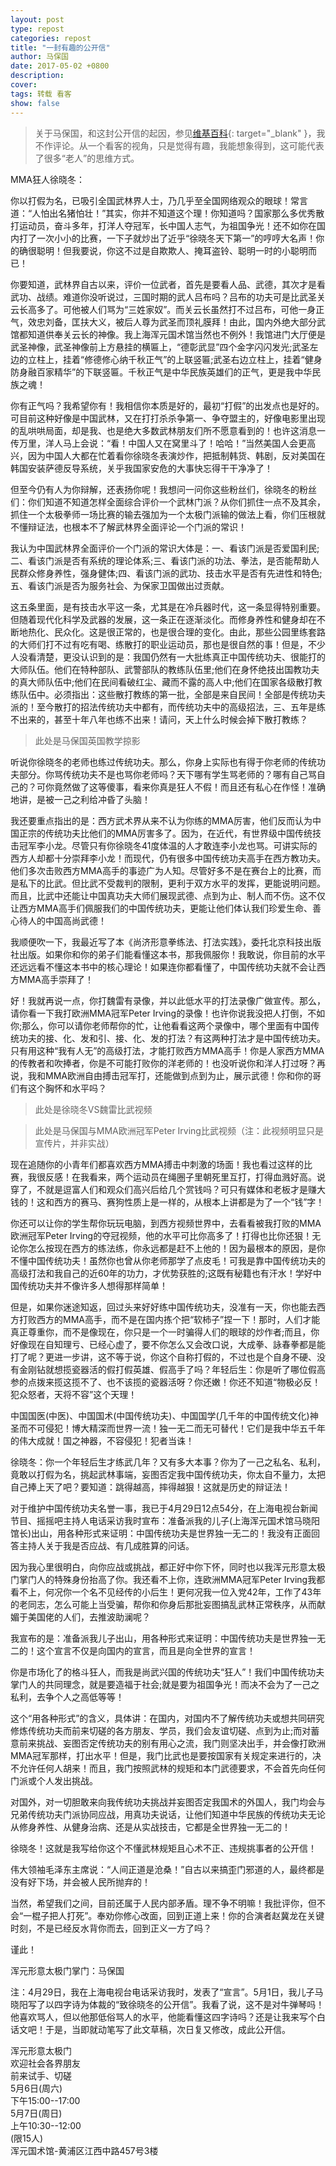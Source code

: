 ```yaml
---
layout: post
type: repost
categories: repost
title: "一封有趣的公开信"
author: 马保国
date: 2017-05-02 +0800
description: 
cover: 
tags: 转载 看客
show: false
---
```


> 关于马保国，和这封公开信的起因，参见[维基百科](https://zh.wikipedia.org/zh-cn/马保国){: target="_blank" }，我不作评论。从一个看客的视角，只是觉得有趣，我能想象得到，这可能代表了很多“老人”的思维方式。

MMA狂人徐晓冬：

你以打假为名，已吸引全国武林界人士，乃几乎至全国网络观众的眼球！常言道：“人怕出名猪怕壮！”其实，你并不知道这个理！你知道吗？国家那么多优秀散打运动员，奋斗多年，打洋人夺冠军，长中国人志气，为祖国争光！还不如你在国内打了一次小小的比赛，一下子就炒出了近乎“徐晓冬天下第一”的哼哼大名声！你的确很聪明！但我要说，你这不过是自欺欺人、掩耳盗铃、聪明一时的小聪明而已！

你要知道，武林界自古以来，评价一位武者，首先是要看人品、武德，其次才是看武功、战绩。难道你没听说过，三国时期的武人吕布吗？吕布的功夫可是比武圣关云长高多了。可他被人们骂为“三姓家奴”。而关云长虽然打不过吕布，可他一身正气，效忠刘备，匡扶大义，被后人尊为武圣而顶礼膜拜！由此，国内外绝大部分武馆都知道供奉关云长的神像。我上海浑元国术馆当然也不例外！我馆进门大厅便是武圣神像，武圣神像前上方悬挂的横匾上，“德彰武显”四个金字闪闪发光;武圣左边的立柱上，挂着“修德修心纳千秋正气”的上联竖匾;武圣右边立柱上，挂着“健身防身融百家精华”的下联竖匾。千秋正气是中华民族英雄们的正气，更是我中华民族之魂！

你有正气吗？我希望你有！我相信你本质是好的，最初“打假”的出发点也是好的。可目前这种好像是中国武林，又在打打杀杀争第一、争夺盟主的，好像电影里出现的乱哄哄局面，却是我、也是绝大多数武林朋友们所不愿意看到的！也许这消息一传万里，洋人马上会说：“看！中国人又在窝里斗了！哈哈！”当然美国人会更高兴，因为中国人大都在忙着看你徐晓冬表演炒作，把抵制韩货、韩剧，反对美国在韩国安装萨德反导系统，关乎我国家安危的大事快忘得干干净净了！

但至今仍有人为你辩解，还表扬你呢！我想问一问你这些粉丝们，徐晓冬的粉丝们：你们知道不知道怎样全面综合评价一个武林门派？从你们抓住一点不及其余，抓住一个太极拳师一场比赛的输去强加为一个太极门派输的做法上看，你们压根就不懂辩证法，也根本不了解武林界全面评论一个门派的常识！

我认为中国武林界全面评价一个门派的常识大体是：一、看该门派是否爱国利民;二、看该门派是否有系统的理论体系;三、看该门派的功法、拳法，是否能帮助人民群众修身养性，强身健体;四、看该门派的武功、技击水平是否有先进性和特色;五、看该门派是否为服务社会、为保家卫国做出过贡献。

这五条里面，是有技击水平这一条，尤其是在冷兵器时代，这一条显得特别重要。但随着现代化科学及武器的发展，这一条正在逐渐淡化。而修身养性和健身却在不断地热化、民众化。这是很正常的，也是很合理的变化。由此，那些公园里练套路的大师们打不过有吃有喝、练散打的职业运动员，那也是很自然的事！但是，不少人没看清楚，更没认识到的是：我国仍然有一大批练真正中国传统功夫、很能打的大师队伍。他们在特种部队、武警部队的教练队伍里;他们在身怀绝技出国教功夫的真大师队伍中;他们在民间看破红尘、藏而不露的高人中;他们在国家各级散打教练队伍中。必须指出：这些散打教练的第一批，全部是来自民间！全部是传统功夫派的！至今散打的招法传统功夫中都有，而传统功夫中的高级招法，三、五年是练不出来的，甚至十年八年也练不出来！请问，天上什么时候会掉下散打教练？

> 此处是马保国英国教学掠影

听说你徐晓冬的老师也练过传统功夫。那么，你身上实际也有得于你老师的传统功夫部分。你骂传统功夫不是也骂你老师吗？天下哪有学生骂老师的？哪有自己骂自己的？可你竟然做了这等傻事，看来你真是狂人不假！而且还有私心在作怪！准确地讲，是被一己之利给冲昏了头脑！

我还要重点指出的是：西方武术界从来不认为你练的MMA厉害，他们反而认为中国正宗的传统功夫比他们的MMA厉害多了。因为，在近代，有世界级中国传统技击冠军李小龙。尽管只有你徐晓冬41度体温的人才敢连李小龙也骂。可讲实际的西方人却都十分崇拜李小龙！而现代，仍有很多中国传统功夫高手在西方教功夫。他们多次击败西方MMA高手的事迹广为人知。尽管好多不是在赛台上的比赛，而是私下的比武。但比武不受裁判的限制，更利于双方水平的发挥，更能说明问题。而且，比武中还能让中国真功夫大师们展现武德、点到为止、制人而不伤。这不仅让西方MMA高手们佩服我们的中国传统功夫，更能让他们体认我们珍爱生命、善心待人的中国高尚武德！

我顺便吹一下，我最近写了本《尚济形意拳练法、打法实践》，委托北京科技出版社出版。如果你和你的弟子们能看懂这本书，那我佩服你！我敢说，你目前的水平还远远看不懂这本书中的核心理论！如果连你都看懂了，中国传统功夫就不会让西方MMA高手崇拜了！

好！我就再说一点，你打魏雷有录像，并以此低水平的打法录像广做宣传。那么，请你看一下我打欧洲MMA冠军Peter Irving的录像！也许你说我没把人打倒，不如你;那么，你可以请你老师帮你的忙，让他看看这两个录像中，哪个里面有中国传统功夫的接、化、发和引、接、化、发的打法？有这两种打法才是中国传统功夫。只有用这种“我有人无”的高级打法，才能打败西方MMA高手！你是人家西方MMA的传教者和吹捧者，你是不可能打败你的洋老师的！也没听说你和洋人打过呀？再说，我和MMA欧洲自由搏击冠军打，还能做到点到为止，展示武德！你和你的哥们有这个胸怀和水平吗？

> 此处是徐晓冬VS魏雷比武视频

> 此处是马保国与MMA欧洲冠军Peter Irving比武视频（注：此视频明显只是宣传片，并非实战）

现在追随你的小青年们都喜欢西方MMA搏击中刺激的场面！我也看过这样的比赛，我很反感！在我看来，两个运动员在绳圈子里朝死里互打，打得血溅好高。说穿了，不就是逗富人们和观众们高兴后给几个赏钱吗？可只有媒体和老板才是赚大钱的！这和西方的赛马、赛狗性质上是一样的，从根本上讲都是为了一个“钱”字！

你还可以让你的学生帮你玩玩电脑，到西方视频世界中，去看看被我打败的MMA欧洲冠军Peter Irving的夺冠视频，他的水平可比你高多了！打得也比你还狠！无论你怎么按现在西方的练法练，你永远都是赶不上他的！因为最根本的原因，是你不懂中国传统功夫！虽然你也曾从你老师那学了点皮毛！可我是靠中国传统功夫的高级打法和我自己的近60年的功力，才优势获胜的;这既有秘籍也有汗水！学好中国传统功夫并不像许多人想得那样简单！

但是，如果你迷途知返，回过头来好好练中国传统功夫，没准有一天，你也能去西方打败西方的MMA高手，而不是在国内拣个把“软柿子”捏一下！那时，人们才能真正尊重你，而不是像现在，你只是一个一时骗得人们的眼球的炒作者;而且，你好像现在自知理亏、已经心虚了，要不你怎么又会改口说，大成拳、詠春拳都是能打了呢？更进一步讲，这不等于说，你这个自称打假的，不过也是个自身不硬、没有金刚钻就想揽瓷器活的假打假英雄、假高手了吗？年轻后生：你是听了哪位假高参的点拨来揽这揽不了、也不该揽的瓷器活呀？你还嫩！你还不知道“物极必反！犯众怒者，天将不容”这个天理！

中国国医(中医)、中国国术(中国传统功夫)、中国国学(几千年的中国传统文化)神圣而不可侵犯！博大精深而世界一流！独一无二而无可替代！它们是我中华五千年的伟大成就！国之神器，不容侵犯！犯者当诛！

徐晓冬：你一个年轻后生才练武几年？又有多大本事？你为了一己之私名、私利，竟敢以打假为名，挑起武林事端，妄图否定我中国传统功夫，你太自不量力，太把自己捧上天了吧？要知道：跳得越高，摔得越狠！这就是历史的辩证法！

对于维护中国传统功夫名誉一事，我已于4月29日12点54分，在上海电视台新闻节目、摇摇吧主持人电话采访我时宣布：准备派我的儿子(上海浑元国术馆马晓阳馆长)出山，用各种形式来证明：中国传统功夫是世界独一无二的！我没有正面回答主持人关于我是否应战、有几成胜算的问话。

因为我心里很明白，向你应战或挑战，都正好中你下怀，同时也以我浑元形意太极门掌门人的特殊身份抬高了你。我还看不上你，连欧洲MMA冠军Peter Irving我都看不上，何况你一个名不见经传的小后生！更何况我一位入党42年，工作了43年的老同志，怎么可能上当受骗，帮你和你身后那批妄图搞乱武林正常秩序，从而献媚于美国佬的人们，去推波助澜呢？

我宣布的是：准备派我儿子出山，用各种形式来证明：中国传统功夫是世界独一无二的！这个宣言不仅是向国内的宣言，而且是向全世界的宣言！

你是市场化了的格斗狂人，而我是尚武兴国的传统功夫“狂人”！我们中国传统功夫掌门人的共同理念，就是要造福于社会;就是要为祖国争光！而决不会为了一己之私利，去争个人之高低等等！

这个“用各种形式”的含义，具体讲：在国内，对国内不了解传统功夫或想共同研究修炼传统功夫而前来切磋的各方朋友、学员，我们会友谊切磋、点到为止;而对蓄意前来挑战、妄图否定传统功夫的别有用心之流，我门则坚决出手，并会像打欧洲MMA冠军那样，打出水平！但是，我门比武也是要按国家有关规定来进行的，决不允许任何人胡来！而且，我门按照武林的规矩和本门武德要求，不会首先向任何门派或个人发出挑战。

对国外，对一切胆敢来向我传统功夫挑战并妄图否定我国术的外国人，我门均会与兄弟传统功夫门派协同应战，用真功夫说话，让他们知道中华民族的传统功夫无论从修身养性、从健身治病、还是从实战技击，它都是全世界独一无二的！

徐晓冬！这就是我写给你这个不懂武林规矩且心术不正、违规挑事者的公开信！

伟大领袖毛泽东主席说：“人间正道是沧桑！”自古以来搞歪门邪道的人，最终都是没有好下场，并会被人民所抛弃的！

当然，希望我们之间，目前还属于人民内部矛盾。理不争不明嘛！我批评你，但不会“一棍子把人打死”。奉劝你修心改面，回到正道上来！你的合演者赵冀龙在关键时刻，不是已经反水背你而去，回到正义一方了吗？

谨此！

浑元形意太极门掌门：马保国

注：4月29日，我在上海电视台电话采访我时，发表了“宣言”。5月1日，我儿子马晓阳写了以四字诗为体裁的“致徐晓冬的公开信”。我看了说，这不是对牛弹琴吗！他喜欢骂人，但以他那低俗骂人的水平，他能看懂这四字诗吗？还是让我来写个白话文吧！于是，当即就动笔写了此文草稿，次日复又修改，成此公开信。

浑元形意太极门  
欢迎社会各界朋友  
前来试手、切磋  
5月6日(周六)  
下午15:00--17:00  
5月7日(周日)  
上午10:30--12:00  
(限15人)  
浑元国术馆-黄浦区江西中路457号3楼